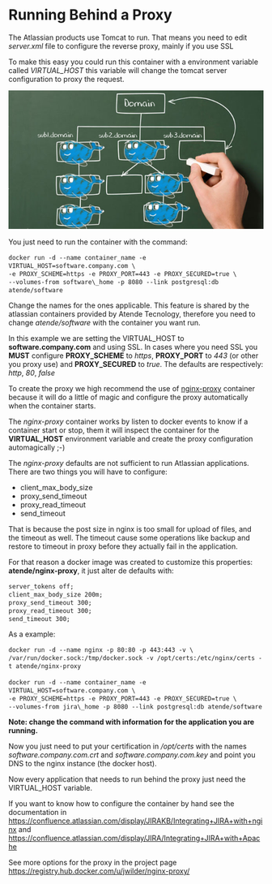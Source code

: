 # Running Behind a Proxy

The Atlassian products use Tomcat to run. That means you need to edit *server.xml*
file to configure the reverse proxy, mainly if you use SSL

To make this easy you could run this container with a environment variable called *VIRTUAL_HOST* this variable will change the tomcat server configuration
to proxy the request.

![Docker Containers](subdomains_and_docker-650x352.png)

You just need to run the container with the command:

```
docker run -d --name container_name -e VIRTUAL_HOST=software.company.com \
-e PROXY_SCHEME=https -e PROXY_PORT=443 -e PROXY_SECURED=true \
--volumes-from software\_home -p 8080 --link postgresql:db atende/software
```

Change the names for the ones applicable. This feature is shared by the atlassian
containers provided by Atende Tecnology, therefore you need to change
*atende/software* with the container you want run.

In this example we are setting the VIRTUAL_HOST to **software.company.com** and
using SSL. In cases where you need SSL you **MUST** configure **PROXY_SCHEME**
to *https*, **PROXY_PORT** to *443* (or other you proxy use) and **PROXY_SECURED**
to *true*. The defaults are respectively: *http*, *80*, *false*

To create the proxy we high recommend the use of
[nginx-proxy](https://registry.hub.docker.com/u/jwilder/nginx-proxy/) container
because it will do a little of magic and configure the proxy automatically when
the container starts.

The *nginx-proxy* container works by listen to docker events to know if a container
start or stop, them it will inspect the container for the **VIRTUAL_HOST**
environment variable and create the proxy configuration automagically ;-)

The *nginx-proxy* defaults are not sufficient to run Atlassian applications. There are two things you will have to configure:

* client_max_body_size
* proxy_send_timeout
* proxy_read_timeout
* send_timeout

That is because the post size in nginx is too small for upload of files, and the timeout as well. The timeout cause some operations like
backup and restore to timeout in proxy before they actually fail in the application.

For that reason a docker image was created to customize this properties:
**atende/nginx-proxy**, it just alter de defaults with:

    server_tokens off;
    client_max_body_size 200m;
    proxy_send_timeout 300;
    proxy_read_timeout 300;
    send_timeout 300;


As a example:

```
docker run -d --name nginx -p 80:80 -p 443:443 -v \
/var/run/docker.sock:/tmp/docker.sock -v /opt/certs:/etc/nginx/certs -t atende/nginx-proxy

docker run -d --name container_name -e VIRTUAL_HOST=software.company.com \
-e PROXY_SCHEME=https -e PROXY_PORT=443 -e PROXY_SECURED=true \
--volumes-from jira\_home -p 8080 --link postgresql:db atende/software
```

**Note: change the command with information for the application you are running.**

Now you just need to put your certification in */opt/certs* with the names
*software.company.com.crt* and *software.company.com.key* and point you DNS to
the nginx instance (the docker host).

Now every application that needs to run behind the proxy just need the VIRTUAL_HOST variable.

If you want to know how to configure the container by hand see the documentation
in https://confluence.atlassian.com/display/JIRAKB/Integrating+JIRA+with+nginx
and https://confluence.atlassian.com/display/JIRA/Integrating+JIRA+with+Apache

See more options for the proxy in the project page
https://registry.hub.docker.com/u/jwilder/nginx-proxy/

